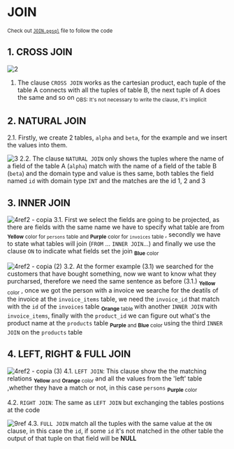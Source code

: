 # JOIN

<sub>Check out [`JOIN.pgsql`](JOIN.pgsql) file to follow the code</sub>

## 1. CROSS JOIN

![2](https://github.com/RogerCL24/pgSQL/assets/90930371/a5eecdc7-5679-45d7-a691-25a516582a4c)
1. The clause `CROSS JOIN` works as the cartesian product, each tuple of the table A connects with all the tuples of table B, the next tuple of A does the same and so on <sub> OBS: It's not necessary to write the clause, it's implicit</sub>

## 2. NATURAL JOIN

2.1. Firstly, we create 2 tables, `alpha` and `beta`, for the example and we insert the values into them.

![3](https://github.com/RogerCL24/pgSQL/assets/90930371/4ff20bd8-0802-4fb6-b423-f311c0eb54d3)
2.2. The clause `NATURAL JOIN` only shows the tuples where the name of a field of the table A (`alpha`) match with the name of a field of the table B (`beta`) and the domain type and value is thes same, both tables the field named `id` with domain type `INT` and the matches are the id 1, 2 and 3

## 3. INNER JOIN 

![4ref2 - copia](https://github.com/RogerCL24/pgSQL/assets/90930371/55192ccb-6bca-48c7-a3da-79c7cc7a5943)
3.1. First we select the fields are going to be projected, as there are fields with the same name we have to specify what table are from <sub>**Yellow** color for `persons` table and **Purple** color for `invoices` table </sub>, secondly we have to state what tables will join (`FROM` ... `INNER JOIN`...) and finally we use the clause `ON` to indicate what fields set the join <sub> **Blue** color </sub>

![4ref2 - copia (2)](https://github.com/RogerCL24/pgSQL/assets/90930371/278e3fc8-44af-4bd3-b578-1bd4c91a1341)
3.2. At the former example (3.1) we searched for the customers that have bought something, now we want to know what they purcharsed, therefore we need the same sentence as before (3.1.) <sub>**Yellow** color</sub> , once we got the person with a invoice we searche for the deatils of the invoice at the `invoice_items` table, we need the `invoice_id` that match with the `id` of the `invoices` table <sub>**Orange** table </sub> with another `INNER JOIN` with `invoice_items`, finally with the `product_id` we can figure out what's the product name at the `products` table <sub>**Purple** and **Blue** color </sub> using the third `INNER JOIN` on the `products` table 

## 4. LEFT, RIGHT & FULL JOIN

![4ref2 - copia (3)](https://github.com/RogerCL24/pgSQL/assets/90930371/dc927324-0826-4f52-ad17-a5c1c9acaa2f)
4.1. `LEFT JOIN`: This clause show the the matching relations <sub>**Yellow** and **Orange** color </sub> and all the values from the 'left' table ,whether they have a match or not, in this case `persons` <sub>**Purple** color </sub>

4.2. `RIGHT JOIN`: The same as `LEFT JOIN` but exchanging the tables postions at the code

![9ref](https://github.com/RogerCL24/pgSQL/assets/90930371/5aee0f85-dfc3-4bb7-a477-aae701afd07f)
4.3. `FULL JOIN` match all the tuples with the same value at the `ON` clause, in this case the `id`, if some `id` it's not matched in the other table the output of that tuple on that field will be **NULL**
